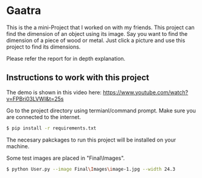# Gaatra
This is the a mini-Project that I worked on with my friends.
This project can find the dimension of an object using its image. Say you want to find the dimension of a piece of wood or metal. Just click a picture and use this project to find its dimensions.

Please refer the report for in depth explanation.

## Instructions to work with this project

The demo is shown in this video here: https://www.youtube.com/watch?v=FPBri03LVWI&t=25s

Go to the project directory using termianl/command prompt.
Make sure you are connected to the internet.

```sh
$ pip install -r requirements.txt
```

The necesary pakckages to run this project will be installed on your machine.

Some test images are placed in "Final\Images\".

```sh
$ python User.py --image Final\Images\image-1.jpg --width 24.3
```


